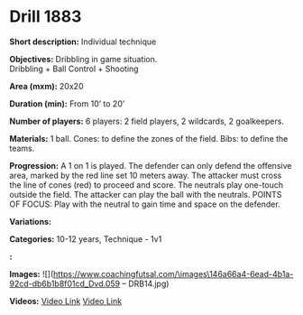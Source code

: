 # Drill 1883

**Short description:**
Individual technique

**Objectives:**
Dribbling in game situation.  
Dribbling + Ball Control + Shooting

**Area (mxm):**
20x20

**Duration (min):**
From 10’ to 20’

**Number of players:**
6 players: 2 field players, 2 wildcards, 2 goalkeepers.

**Materials:**
1 ball. Cones: to define the zones of the field. Bibs: to define the teams.

**Progression:**
A 1 on 1 is played. The defender can only defend the offensive area, marked by the red line set 10 meters away. The attacker must cross the line of cones (red) to proceed and score. The neutrals play one-touch outside the field. The attacker can play the ball with the neutrals. POINTS OF FOCUS: Play with the neutral to gain time and space on the defender.

**Variations:**


**Categories:**
10-12 years, Technique - 1v1

**:**


**Images:**
![](https://www.coachingfutsal.com/\images\146a66a4-6ead-4b1a-92cd-db6b1b8f01cd_Dvd.059 – DRB14.jpg)

**Videos:**
[Video Link](https://www.youtube.com/embed/29auiLiItOk)
[Video Link](https://www.youtube.com/embed/aDk1311q2aI)

